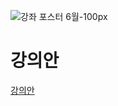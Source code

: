 
![강좌 포스터 6월-100px](https://drive.google.com/uc?id=1_zVXjz12NFYgJJI1IikL_Dhj-eEs2RIr)

# 강의안
[강의안](https://drive.google.com/open?id=1bniSKPrd4x5bXbnxrQs1oJnDQMFjtC8y)
